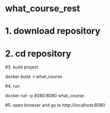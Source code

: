 # what_course_rest

# 1. download repository

# 2. cd repository

#3. build project

docker build -t what_course . 

#4. run

docker run -p 8080:8080 what_course  

#5. open browser and go to http://localhost:8080
